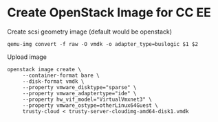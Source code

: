 # Create OpenStack Image for CC EE

Create scsi geometry image (default would be openstack)
```
qemu-img convert -f raw -O vmdk -o adapter_type=buslogic $1 $2
```

Upload image
```
openstack image create \
     --container-format bare \
     --disk-format vmdk \
     --property vmware_disktype="sparse" \
     --property vmware_adaptertype="ide" \
     --property hw_vif_model="VirtualVmxnet3" \
     --property vmware_ostype=otherLinux64Guest \
     trusty-cloud < trusty-server-cloudimg-amd64-disk1.vmdk 